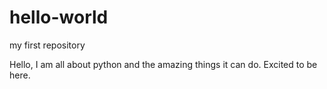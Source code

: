 # hello-world
my first repository

Hello,
I am all about python and the amazing things it can do.
Excited to be here.
